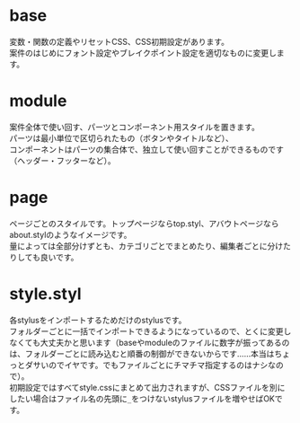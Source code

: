 # base
変数・関数の定義やリセットCSS、CSS初期設定があります。  
案件のはじめにフォント設定やブレイクポイント設定を適切なものに変更します。

# module
案件全体で使い回す、パーツとコンポーネント用スタイルを置きます。  
パーツは最小単位で区切られたもの（ボタンやタイトルなど）、  
コンポーネントはパーツの集合体で、独立して使い回すことができるものです（ヘッダー・フッターなど）。

# page
ページごとのスタイルです。トップページならtop.styl、アバウトページならabout.stylのようなイメージです。  
量によっては全部分けずとも、カテゴリごとでまとめたり、編集者ごとに分けたりしても良いです。

# style.styl
各stylusをインポートするためだけのstylusです。  
フォルダーごとに一括でインポートできるようになっているので、とくに変更しなくても大丈夫かと思います（baseやmoduleのファイルに数字が振ってあるのは、フォルダーごとに読み込むと順番の制御ができないからです……本当はちょっとダサいのでイヤです。でもファイルごとにチマチマ指定するのはナシなので）。  
初期設定ではすべてstyle.cssにまとめて出力されますが、CSSファイルを別にしたい場合はファイル名の先頭に`_`をつけないstylusファイルを増やせばOKです。
